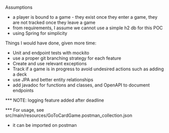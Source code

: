 Assumptions
- a player is bound to a game - they exist once they enter a game, they are not tracked once they leave a game
- from requirements, I assume we cannot use a simple h2 db for this POC
- using Spring for simplicity


Things I would have done, given more time:

- Unit and endpoint tests with mockito
- use a proper git branching strategy for each feature
- Create and use relevant exceptions
- Track if a game is in progress to avoid undesired actions such as adding a deck
- use JPA and better entity relationships
- add javadoc for functions and classes, and OpenAPI to document endpoints


*** NOTE: logging feature added after deadline

*** For usage, see src/main/resources/GoToCardGame.postman_collection.json
- it can be imported on postman
